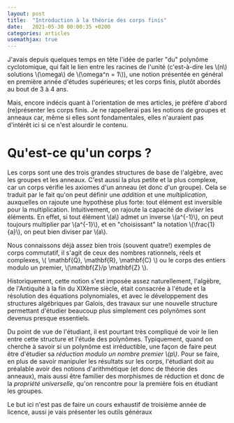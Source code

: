 ```yaml
---
layout: post
title:  "Introduction à la théorie des corps finis"
date:   2021-05-30 00:00:35 +0200
categories: articles
usemathjax: true
---
```


J'avais depuis quelques temps en tête l'idée de parler "du" polynôme cyclotomique, qui fait le lien entre les racines de l'unité (c'est-à-dire les \\(n\\) solutions \\(\omega\\) de \\(\omega^n = 1\\)), une notion présentée en général en première année d'études supérieures; et les corps finis, plutôt abordés au bout de 3 à 4 ans.

Mais, encore indécis quant à l'orientation de mes articles, je préfère d'abord (re)présenter les corps finis. Je ne rappellerai pas les notions de groupes et anneaux car, même si elles sont fondamentales, elles n'auraient pas d'intérêt ici si ce n'est alourdir le contenu.

Qu'est-ce qu'un corps ?
==

Les corps sont une des trois grandes structures de base de l'algèbre, avec les groupes et les anneaux. C'est aussi la plus petite et la plus complexe, car un corps vérifie les axiomes d'un anneau (et donc d'un groupe). Cela se traduit par le fait qu'on peut définir une *addition* et une *multiplication*, auxquelles on rajoute une hypothèse plus forte: tout élément est inversible pour la multiplication. Intuitivement, on rajoute la capacité de *diviser* les éléments. En effet, si tout élément \\(a\\) admet un inverse \\(a^{-1}\\), on peut toujours multiplier par \\(a^{-1}\\), et en "choisissant" la notation \\(\frac{1}{a}\\), on peut bien diviser par \\(a\\).

Nous connaissons déjà assez bien trois (souvent quatre!) exemples de corps commutatif, il s'agit de ceux des nombres rationnels, réels et complexes, \\( \mathbf{Q}, \mathbf{R}, \mathbf{C} \\) ou le corps des entiers modulo un premier, \\(\mathbf{Z}/p \mathbf{Z} \\).

Historiquement, cette notion s'est imposée assez naturellement, l'algèbre, de l'Antiquité à la fin du XIXème siècle, était consacrée à l'étude et la résolution des équations polynomiales, et avec le développement des structures algébriques par Galois, des travaux sur une nouvelle structure permettant d'étudier beaucoup plus simplement ces polynômes sont devenus presque essentiels.

Du point de vue de l'étudiant, il est pourtant très compliqué de voir le lien entre cette structure et l'étude des polynômes. Typiquement, quand on cherche à savoir si un polynôme est irréductible, une façon de faire peut être d'étudier sa *réduction modulo un nombre premier \\(p\\)*. Pour se faire, en plus de savoir manipuler les résultats sur les corps, l'étudiant doit au préalable avoir des notions d'arithmétique (et donc de théorie des anneaux), mais aussi être familier des morphismes de réduction et donc de la *propriété universelle*, qu'on rencontre pour la première fois en étudiant les groupes.

Le but ici n'est pas de faire un cours exhaustif de troisième année de licence, aussi je vais présenter les outils généraux
